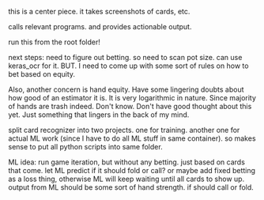 this is a center piece.
it takes screenshots of cards, etc.

calls relevant programs.
and provides actionable output.


run this from the root folder!


next steps:
need to figure out betting. so need to scan pot size.
can use keras_ocr for it.
BUT. I need to come up with some sort of rules on how to bet based on equity.

Also, another concern is hand equity. Have some lingering doubts about how good of an estimator it is.
It is very logarithmic in nature. Since majority of hands are trash indeed.
Don't know. Don't have good thought about this yet. Just something that lingers in the back of my mind.



split card recognizer into two projects.
one for training.
another one for actual ML work (since I have to do all ML stuff in same container).
so makes sense to put all python scripts into same folder.



ML idea:
run game iteration, but without any betting. 
just based on cards that come. let ML predict if it should fold or call?
or maybe add fixed betting as a loss thing, otherwise ML will keep waiting until all cards to show up.
output from ML should be some sort of hand strength. if should call or fold. 
